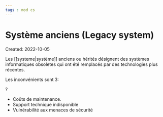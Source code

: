 ```yaml
---
tags : mod cs
---
```

# Système anciens (Legacy system)
Created: 2022-10-05 

Les [[systeme|système]] anciens ou hérités désignent des systèmes informatiques obsoletes qui ont été remplacés par des technologies plus récentes.

Les inconvénients sont 3:

?
- Coûts de maintenance.
- Support technique indisponible
- Vulnérabilité aux menaces de sécurité
<!--SR:!2022-10-19,1,230-->